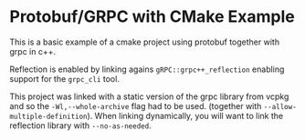 # Protobuf/GRPC with CMake Example

This is a basic example of a cmake project using protobuf together with grpc in c++.

Reflection is enabled by linking agains `gRPC::grpc++_reflection` enabling support for the `grpc_cli` tool.

This project was linked with a static version of the grpc library from vcpkg and so
the `-Wl,--whole-archive` flag had to be used. (together with `--allow-multiple-definition`). When linking dynamically,
you will want to link the reflection library with `--no-as-needed`.
